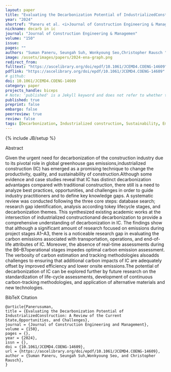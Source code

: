```yaml
---
layout: paper
title: "Evaluating the Decarbonization Potential of IndustrializedConstruction: A Review of the Current State,Opportunities, and Challenges"
year: "2024"
shortref: "Paneru et al. <i>Journal of Construction Engineering & Management</i> 2024"
nickname: decarb in ic
journal: "Journal of Construction Engineering & Managemen"
volume: "150"
issue: 
pages: ""
authors: "Suman Paneru, Seungah Suh, Wonkyoung Seo,Christopher Rausch "
image: /assets/images/papers/2024-ena-graph.png
redirect_from: 
fulltext: "https://ascelibrary.org/doi/epdf/10.1061/JCEMD4.COENG-14609"
pdflink: "https://ascelibrary.org/doi/epdf/10.1061/JCEMD4.COENG-14609"
# github: 
doi: 10.1061/JCEMD4.COENG-14609
category: paper
projects_handle: biceps
# Note: 'published' is a Jekyll keyword and does not refer to whether the paper is published, but rather to whether this Markdown should be part of the rendered site.
published: true
preprint: false
embargo: false	
peerreview: true
review: false
tags: [Decarbonization, Industrialized construction, Sustainability, Emissions reduction]
---
```

{% include JB/setup %}

<div class="bigspacer"></div>
<div class="head">Abstract</div>
<div class="spacer"></div>

Given the urgent need for decarbonization of the construction industry due to its pivotal role in global greenhouse gas emissions,industrialized construction (IC) has emerged as a promising technique to change the productivity, quality, and sustainability of construction.Although some evidence and case studies reveal that IC has distinct decarbonization advantages compared with traditional construction, there still is a need to analyze best practices, opportunities, and challenges in order to guide industry practitioners and to define key knowledge gaps. A systematic review was conducted following the three core steps: database search; research gap identification, analysis according tokey lifecycle stages, and decarbonization themes. This synthesized existing academic works at the intersection of industrialized constructionand decarbonization to provide a comprehensive understanding of decarbonization in IC. The findings show that although a significant amount of research focused on emissions during project stages A1–A3, there is a noticeable research gap in evaluating the carbon emissions associated with transportation, operations, and end-of-life attributes of IC. Moreover, the absence of real-time assessments during the B6–B7operational stages impedes optimal carbon emission assessment. The verbosity of carbon estimation and tracking methodologies alsoadds challenges to ensuring that additional carbon impacts of IC are adequately offset by improved efficiency and lower onsite emissions.The potential of decarbonization of IC can be explored further by future research on the standardization of life-cycle assessments, development of continuous carbon-tracking methodologies, and application of alternative materials and new technologies.

<div class="bigspacer"></div>
<div class="head">BibTeX Citation</div>
<div class="spacer"></div>

```
@article{Panerusuman,
title = {Evaluating the Decarbonization Potential of IndustrializedConstruction: A Review of the Current State,Opportunities, and Challenges},
journal = {Journal of Construction Engineering and Management},
volume = {150},
pages = {},
year = {2024},
issn = {},
doi = {10.1061/JCEMD4.COENG-14609},
url = {https://ascelibrary.org/doi/epdf/10.1061/JCEMD4.COENG-14609},
author = {Suman Paneru, Seungah Suh,Wonkyoung Seo, and Christopher Rausch},
}
```
